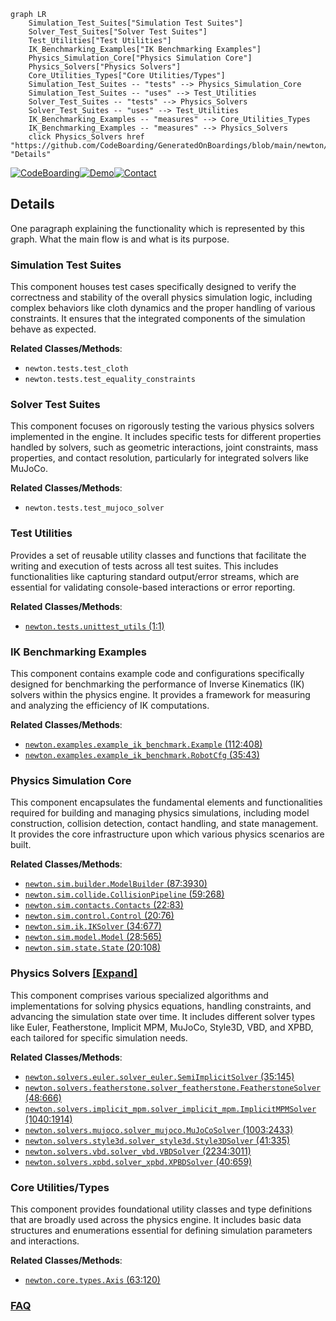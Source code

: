 ```mermaid
graph LR
    Simulation_Test_Suites["Simulation Test Suites"]
    Solver_Test_Suites["Solver Test Suites"]
    Test_Utilities["Test Utilities"]
    IK_Benchmarking_Examples["IK Benchmarking Examples"]
    Physics_Simulation_Core["Physics Simulation Core"]
    Physics_Solvers["Physics Solvers"]
    Core_Utilities_Types["Core Utilities/Types"]
    Simulation_Test_Suites -- "tests" --> Physics_Simulation_Core
    Simulation_Test_Suites -- "uses" --> Test_Utilities
    Solver_Test_Suites -- "tests" --> Physics_Solvers
    Solver_Test_Suites -- "uses" --> Test_Utilities
    IK_Benchmarking_Examples -- "measures" --> Core_Utilities_Types
    IK_Benchmarking_Examples -- "measures" --> Physics_Solvers
    click Physics_Solvers href "https://github.com/CodeBoarding/GeneratedOnBoardings/blob/main/newton/Physics_Solvers.md" "Details"
```

[![CodeBoarding](https://img.shields.io/badge/Generated%20by-CodeBoarding-9cf?style=flat-square)](https://github.com/CodeBoarding/GeneratedOnBoardings)[![Demo](https://img.shields.io/badge/Try%20our-Demo-blue?style=flat-square)](https://www.codeboarding.org/demo)[![Contact](https://img.shields.io/badge/Contact%20us%20-%20contact@codeboarding.org-lightgrey?style=flat-square)](mailto:contact@codeboarding.org)

## Details

One paragraph explaining the functionality which is represented by this graph. What the main flow is and what is its purpose.

### Simulation Test Suites
This component houses test cases specifically designed to verify the correctness and stability of the overall physics simulation logic, including complex behaviors like cloth dynamics and the proper handling of various constraints. It ensures that the integrated components of the simulation behave as expected.


**Related Classes/Methods**:

- `newton.tests.test_cloth`
- `newton.tests.test_equality_constraints`


### Solver Test Suites
This component focuses on rigorously testing the various physics solvers implemented in the engine. It includes specific tests for different properties handled by solvers, such as geometric interactions, joint constraints, mass properties, and contact resolution, particularly for integrated solvers like MuJoCo.


**Related Classes/Methods**:

- `newton.tests.test_mujoco_solver`


### Test Utilities
Provides a set of reusable utility classes and functions that facilitate the writing and execution of tests across all test suites. This includes functionalities like capturing standard output/error streams, which are essential for validating console-based interactions or error reporting.


**Related Classes/Methods**:

- <a href="https://github.com/newton-physics/newton/blob/main/newton/tests/unittest_utils.py#L1-L1" target="_blank" rel="noopener noreferrer">`newton.tests.unittest_utils` (1:1)</a>


### IK Benchmarking Examples
This component contains example code and configurations specifically designed for benchmarking the performance of Inverse Kinematics (IK) solvers within the physics engine. It provides a framework for measuring and analyzing the efficiency of IK computations.


**Related Classes/Methods**:

- <a href="https://github.com/newton-physics/newton/blob/main/newton/examples/example_ik_benchmark.py#L112-L408" target="_blank" rel="noopener noreferrer">`newton.examples.example_ik_benchmark.Example` (112:408)</a>
- <a href="https://github.com/newton-physics/newton/blob/main/newton/examples/example_ik_benchmark.py#L35-L43" target="_blank" rel="noopener noreferrer">`newton.examples.example_ik_benchmark.RobotCfg` (35:43)</a>


### Physics Simulation Core
This component encapsulates the fundamental elements and functionalities required for building and managing physics simulations, including model construction, collision detection, contact handling, and state management. It provides the core infrastructure upon which various physics scenarios are built.


**Related Classes/Methods**:

- <a href="https://github.com/newton-physics/newton/blob/main/newton/sim/builder.py#L87-L3930" target="_blank" rel="noopener noreferrer">`newton.sim.builder.ModelBuilder` (87:3930)</a>
- <a href="https://github.com/newton-physics/newton/blob/main/newton/sim/collide.py#L59-L268" target="_blank" rel="noopener noreferrer">`newton.sim.collide.CollisionPipeline` (59:268)</a>
- <a href="https://github.com/newton-physics/newton/blob/main/newton/sim/contacts.py#L22-L83" target="_blank" rel="noopener noreferrer">`newton.sim.contacts.Contacts` (22:83)</a>
- <a href="https://github.com/newton-physics/newton/blob/main/newton/sim/control.py#L20-L76" target="_blank" rel="noopener noreferrer">`newton.sim.control.Control` (20:76)</a>
- <a href="https://github.com/newton-physics/newton/blob/main/newton/sim/ik.py#L34-L677" target="_blank" rel="noopener noreferrer">`newton.sim.ik.IKSolver` (34:677)</a>
- <a href="https://github.com/newton-physics/newton/blob/main/newton/sim/model.py#L28-L565" target="_blank" rel="noopener noreferrer">`newton.sim.model.Model` (28:565)</a>
- <a href="https://github.com/newton-physics/newton/blob/main/newton/sim/state.py#L20-L108" target="_blank" rel="noopener noreferrer">`newton.sim.state.State` (20:108)</a>


### Physics Solvers [[Expand]](./Physics_Solvers.md)
This component comprises various specialized algorithms and implementations for solving physics equations, handling constraints, and advancing the simulation state over time. It includes different solver types like Euler, Featherstone, Implicit MPM, MuJoCo, Style3D, VBD, and XPBD, each tailored for specific simulation needs.


**Related Classes/Methods**:

- <a href="https://github.com/newton-physics/newton/blob/main/newton/solvers/euler/solver_euler.py#L35-L145" target="_blank" rel="noopener noreferrer">`newton.solvers.euler.solver_euler.SemiImplicitSolver` (35:145)</a>
- <a href="https://github.com/newton-physics/newton/blob/main/newton/solvers/featherstone/solver_featherstone.py#L48-L666" target="_blank" rel="noopener noreferrer">`newton.solvers.featherstone.solver_featherstone.FeatherstoneSolver` (48:666)</a>
- <a href="https://github.com/newton-physics/newton/blob/main/newton/solvers/implicit_mpm/solver_implicit_mpm.py#L1040-L1914" target="_blank" rel="noopener noreferrer">`newton.solvers.implicit_mpm.solver_implicit_mpm.ImplicitMPMSolver` (1040:1914)</a>
- <a href="https://github.com/newton-physics/newton/blob/main/newton/solvers/mujoco/solver_mujoco.py#L1003-L2433" target="_blank" rel="noopener noreferrer">`newton.solvers.mujoco.solver_mujoco.MuJoCoSolver` (1003:2433)</a>
- <a href="https://github.com/newton-physics/newton/blob/main/newton/solvers/style3d/solver_style3d.py#L41-L335" target="_blank" rel="noopener noreferrer">`newton.solvers.style3d.solver_style3d.Style3DSolver` (41:335)</a>
- <a href="https://github.com/newton-physics/newton/blob/main/newton/solvers/vbd/solver_vbd.py#L2234-L3011" target="_blank" rel="noopener noreferrer">`newton.solvers.vbd.solver_vbd.VBDSolver` (2234:3011)</a>
- <a href="https://github.com/newton-physics/newton/blob/main/newton/solvers/xpbd/solver_xpbd.py#L40-L659" target="_blank" rel="noopener noreferrer">`newton.solvers.xpbd.solver_xpbd.XPBDSolver` (40:659)</a>


### Core Utilities/Types
This component provides foundational utility classes and type definitions that are broadly used across the physics engine. It includes basic data structures and enumerations essential for defining simulation parameters and interactions.


**Related Classes/Methods**:

- <a href="https://github.com/newton-physics/newton/blob/main/newton/core/types.py#L63-L120" target="_blank" rel="noopener noreferrer">`newton.core.types.Axis` (63:120)</a>




### [FAQ](https://github.com/CodeBoarding/GeneratedOnBoardings/tree/main?tab=readme-ov-file#faq)